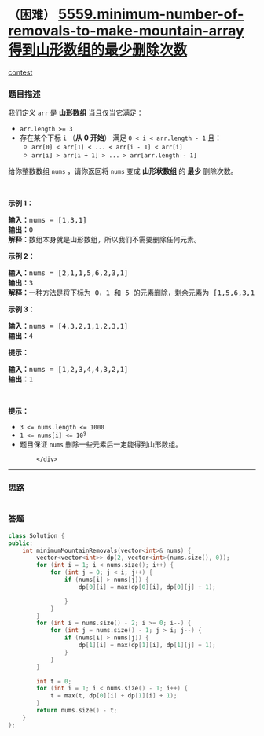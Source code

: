 # `（困难）` [5559.minimum-number-of-removals-to-make-mountain-array 得到山形数组的最少删除次数](https://leetcode-cn.com/problems/minimum-number-of-removals-to-make-mountain-array/)

[contest](https://leetcode-cn.com/contest/biweekly-contest-40/problems/minimum-number-of-removals-to-make-mountain-array/)

### 题目描述
<div class="question-content default-content">
              <p>我们定义&nbsp;<code>arr</code>&nbsp;是 <b>山形数组</b>&nbsp;当且仅当它满足：</p>

<ul>
	<li><code>arr.length &gt;= 3</code></li>
	<li>存在某个下标&nbsp;<code>i</code>&nbsp;（<strong>从 0 开始</strong>）&nbsp;满足&nbsp;<code>0 &lt; i &lt; arr.length - 1</code>&nbsp;且：
	<ul>
		<li><code>arr[0] &lt; arr[1] &lt; ... &lt; arr[i - 1] &lt; arr[i]</code></li>
		<li><code>arr[i] &gt; arr[i + 1] &gt; ... &gt; arr[arr.length - 1]</code></li>
	</ul>
	</li>
</ul>

<p>给你整数数组&nbsp;<code>nums</code>​ ，请你返回将 <code>nums</code>&nbsp;变成 <strong>山形状数组</strong>&nbsp;的​ <strong>最少</strong>&nbsp;删除次数。</p>

<p>&nbsp;</p>

<p><strong>示例 1：</strong></p>

<pre><b>输入：</b>nums = [1,3,1]
<b>输出：</b>0
<b>解释：</b>数组本身就是山形数组，所以我们不需要删除任何元素。
</pre>

<p><strong>示例 2：</strong></p>

<pre><b>输入：</b>nums = [2,1,1,5,6,2,3,1]
<b>输出：</b>3
<b>解释：</b>一种方法是将下标为 0，1 和 5 的元素删除，剩余元素为 [1,5,6,3,1] ，是山形数组。
</pre>

<p><strong>示例 3：</strong></p>

<pre><b>输入：</b>nums = [4,3,2,1,1,2,3,1]
<b>输出：</b>4
</pre>

<p><strong>提示：</strong></p>

<pre><b>输入：</b>nums = [1,2,3,4,4,3,2,1]
<b>输出：</b>1
</pre>

<p>&nbsp;</p>

<p><strong>提示：</strong></p>

<ul>
	<li><code>3 &lt;= nums.length &lt;= 1000</code></li>
	<li><code>1 &lt;= nums[i] &lt;= 10<sup>9</sup></code></li>
	<li>题目保证&nbsp;<code>nums</code> 删除一些元素后一定能得到山形数组。</li>
</ul>

            </div>

---
### 思路
```
```



### 答题
``` C++
class Solution {
public:
    int minimumMountainRemovals(vector<int>& nums) {
        vector<vector<int>> dp(2, vector<int>(nums.size(), 0));
        for (int i = 1; i < nums.size(); i++) {
            for (int j = 0; j < i; j++) {
                if (nums[i] > nums[j]) {
                    dp[0][i] = max(dp[0][i], dp[0][j] + 1);

                }
            }
        }
        for (int i = nums.size() - 2; i >= 0; i--) {
            for (int j = nums.size() - 1; j > i; j--) {
                if (nums[i] > nums[j]) {
                    dp[1][i] = max(dp[1][i], dp[1][j] + 1);
                }
            }
        }

        int t = 0;
        for (int i = 1; i < nums.size() - 1; i++) {
            t = max(t, dp[0][i] + dp[1][i] + 1);
        }
        return nums.size() - t;
    }
};
```




